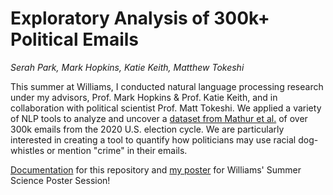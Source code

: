 # Exploratory Analysis of 300k+ Political Emails
*Serah Park, Mark Hopkins, Katie Keith, Matthew Tokeshi*

This summer at Williams, I conducted natural language processing research under my advisors, Prof. Mark Hopkins & Prof. Katie Keith, and in collaboration with political scientist Prof. Matt Tokeshi. We applied a variety of NLP tools to analyze and uncover a [dataset from Mathur et al.](https://journals.sagepub.com/doi/pdf/10.1177/20539517221145371) of over 300k emails from the 2020 U.S. election cycle. We are particularly interested in creating a tool to quantify how politicians may use racial dog-whistles or mention "crime" in their emails.

[Documentation](https://docs.google.com/document/d/1uCEMss5bMY4WByMk70g8JflBUWCAh0_0rp18pEgUc2Q/edit?usp=sharing) for this repository and [my poster](https://drive.google.com/file/d/1w4JIs2Q9Adwwp14fxzhuKhpG52FAMElo/view?usp=drive_link) for Williams' Summer Science Poster Session!
